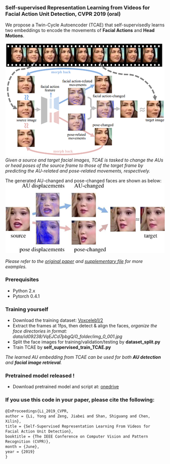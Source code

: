 ### Self-supervised Representation Learning from Videos for Facial Action Unit Detection, CVPR 2019 (oral)

We propose a Twin-Cycle Autoencoder (TCAE) that self-supervisedly learns two embeddings to encode the movements of **Facial Actions** and **Head Motions**.

![](img/TCAE_framework.jpg)
*Given a source and target facial images, TCAE is tasked to change the AUs or head poses of the source frame to those of the target frame by predicting the AU-related and pose-related movements, respectively.*

The generated AU-changed and pose-changed faces are shown as below:
![](img/2-cropped.jpg)

*Please refer to the [original paper](http://openaccess.thecvf.com/content_CVPR_2019/papers/Li_Self-Supervised_Representation_Learning_From_Videos_for_Facial_Action_Unit_Detection_CVPR_2019_paper.pdf) and [supplementary file](http://openaccess.thecvf.com/content_CVPR_2019/supplemental/Li_Self-Supervised_Representation_Learning_CVPR_2019_supplemental.pdf) for more examples.*

### Prerequisites

- Python 2.x
- Pytorch 0.4.1

### Training yourself

- Download the training dataset: [Voxceleb1/2](http://www.robots.ox.ac.uk/~vgg/data/voxceleb/)
- Extract the frames at 1fps, then detect & align the faces, *organize the face directories in format: data/id09238/VqEJCd7pbgQ/0_folder/img_0_001.jpg*
- Split the face images for training/validation/testing by **dataset_split.py**
- Train TCAE by **self_supervised_train_TCAE.py**

*The learned AU embedding from TCAE can be used for both **AU detection** and **facial image retrieval**.*

### Pretrained model released !

- Download pretrained model and script at: [onedrive](https://1drv.ms/u/s!AjMhxexGSrsZmg2TxGQzVgfLwGQu?e=OphhYc)

### If you use this code in your paper, please cite the following:
```
@InProceedings{Li_2019_CVPR,
author = {Li, Yong and Zeng, Jiabei and Shan, Shiguang and Chen, Xilin},
title = {Self-Supervised Representation Learning From Videos for Facial Action Unit Detection},
booktitle = {The IEEE Conference on Computer Vision and Pattern Recognition (CVPR)},
month = {June},
year = {2019}
}
```
